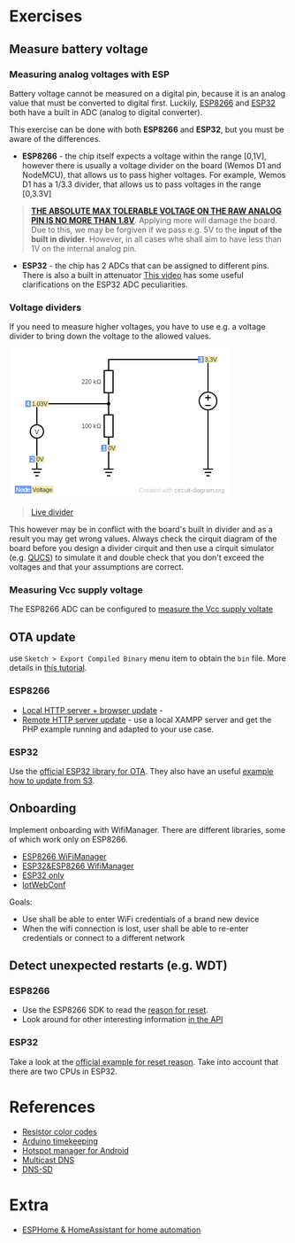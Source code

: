 # Exercises

## Measure battery voltage

### Measuring analog voltages with ESP
Battery voltage cannot be measured on a digital pin, because it is an analog value that must be converted to digital first. Luckily, [ESP8266](https://www.espressif.com/sites/default/files/documentation/0a-esp8266ex_datasheet_en.pdf) and [ESP32](https://docs.espressif.com/projects/esp-idf/en/latest/api-reference/peripherals/adc.html) both have a built in ADC (analog to digital converter). 

This exercise can be done with both **ESP8266** and **ESP32**, but you must be aware of the differences.
- **ESP8266** - the chip itself expects a voltage within the range [0,1V], however there is usually a voltage divider on the board (Wemos D1 and NodeMCU), that allows us to pass higher voltages. For example, Wemos D1 has a 1/3.3 divider, that allows us to pass voltages in the range [0,3.3V]

> [**THE ABSOLUTE MAX TOLERABLE VOLTAGE ON THE RAW ANALOG PIN IS NO MORE THAN 1.8V**](https://www.esp8266.com/viewtopic.php?f=5&t=5556). Applying more will damage the board. Due to this, we may be forgiven if we pass e.g. 5V to the **input of the built in divider**. However, in all cases whe shall aim to have less than 1V on the internal analog pin. 

- **ESP32** - the chip has 2 ADCs that can be assigned to different pins. There is also a built in attenuator
[This video](https://www.youtube.com/watch?v=RlKMJknsNpo) has some useful clarifications on the ESP32 ADC peculiarities.

### Voltage dividers
If you need to measure higher voltages, you have to use e.g. a voltage divider to bring down the voltage to the allowed values.

![Voltage divider](divider_simulation.png "Voltage divider")
> [Live divider](https://crcit.net/c/9a0ef05f)

This however may be in conflict with the board's built in divider and as a result you may get wrong values. Always check the cirquit diagram of the board before you design a divider cirquit and then use a cirquit simulator (e.g. [QUCS](http://qucs.sourceforge.net/)) to simulate it and double check that you don't exceed the voltages and that your assumptions are correct. 

### Measuring Vcc supply voltage
The ESP8266 ADC can be configured to [measure the Vcc supply voltate](https://arduino-esp8266.readthedocs.io/en/latest/reference.html#analog-input)

## OTA update
use `Sketch > Export Compiled Binary` menu item to obtain the `bin` file. More details in [this tutorial](https://randomnerdtutorials.com/bin-binary-files-sketch-arduino-ide/).

### ESP8266
* [Local HTTP server + browser update](https://github.com/esp8266/Arduino/tree/2.3.0/doc/ota_updates#web-browser) - 
* [Remote HTTP server update](https://github.com/esp8266/Arduino/tree/2.3.0/doc/ota_updates#http-server) - use a local XAMPP server and get the PHP example running and adapted to your use case.

### ESP32
Use the [official ESP32 library for OTA](https://github.com/espressif/arduino-esp32/tree/master/libraries/Update). They also have an useful [example how to update from S3](https://github.com/espressif/arduino-esp32/blob/master/libraries/Update/examples/AWS_S3_OTA_Update/AWS_S3_OTA_Update.ino).



## Onboarding
Implement onboarding with WifiManager. There are different libraries, some of which work only on ESP8266.
* [ESP8266 WiFiManager](https://github.com/tzapu/WiFiManager)
* [ESP32&ESP8266 WifiManager](https://github.com/zhouhan0126/WIFIMANAGER-ESP32) 
* [ESP32 only](https://github.com/tonyp7/esp32-wifi-manager)
* [IotWebConf](https://github.com/prampec/IotWebConf)

Goals:
  * Use shall be able to enter WiFi credentials of a brand new device
  * When the wifi connection is lost, user shall be able to re-enter credentials or connect to a different network

## Detect unexpected restarts (e.g. WDT)
### ESP8266
* Use the ESP8266 SDK to read the [reason for reset](https://www.espressif.com/sites/default/files/documentation/esp8266_reset_causes_and_common_fatal_exception_causes_en.pdf).
* Look around for other interesting information [in the API](https://github.com/esp8266/Arduino/blob/61cd8d83859524db0066a647de3de3f6a0039bb2/libraries/esp8266/examples/TestEspApi/TestEspApi.ino)

### ESP32
Take a look at the [official example for reset reason](https://github.com/espressif/arduino-esp32/blob/master/libraries/ESP32/examples/ResetReason/ResetReason.ino). Take into account that there are two CPUs in ESP32.


# References
* [Resistor color codes](https://www.digikey.com/en/resources/conversion-calculators/conversion-calculator-resistor-color-code-5-band)
* [Arduino timekeeping](http://www.instructables.com/id/TESTED-Timekeeping-on-ESP8266-Arduino-Uno-WITHOUT-/)
* [Hotspot manager for Android](https://play.google.com/store/apps/details?id=com.etustudio.android.hotspotmanager&hl=en)
* [Multicast DNS](https://en.wikipedia.org/wiki/Multicast_DNS)
* [DNS-SD](http://www.dns-sd.org/)

# Extra
* [ESPHome & HomeAssistant for home automation](https://esphome.io/guides/getting_started_hassio.html)
